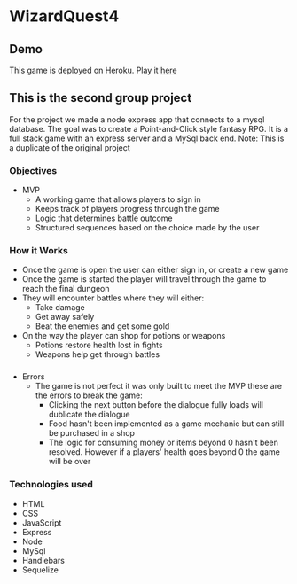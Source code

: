 # WizardQuest4

## Demo
This game is deployed on Heroku.  Play it [here](https://tranquil-shore-27347.herokuapp.com/)

## This is the second group project 
   For the project we made a node express app that connects to a mysql database. The goal was to create a
   Point-and-Click style fantasy RPG. It is a full stack game with an express server and a MySql back end.
   Note: This is a duplicate of the original project
   
### Objectives
* MVP
     * A working game that allows players to sign in
     * Keeps track of players progress through the game
     * Logic that determines battle outcome
     * Structured sequences based on the choice made by the user
     
### How it Works
* Once the game is open the user can either sign in, or create a new game
* Once the game is started the player will travel through the game to reach the final dungeon
* They will encounter battles where they will either:
     * Take damage
     * Get away safely
     * Beat the enemies and get some gold
* On the way the player can shop for potions or weapons
     * Potions restore health lost in fights
     * Weapons help get through battles

###
* Errors
     * The game is not perfect it was only built to meet the MVP these are the errors to break the game:
          * Clicking the next button before the dialogue fully loads will dublicate the dialogue
          * Food hasn't been implemented as a game mechanic but can still be purchased in a shop
          * The logic for consuming money or items beyond 0 hasn't been resolved. However if a players' health goes beyond 0 the game               will be over
### Technologies used

- HTML
- CSS
- JavaScript
- Express
- Node
- MySql
- Handlebars
- Sequelize
